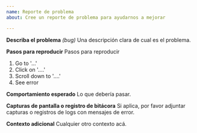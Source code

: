 ```yaml
---
name: Reporte de problema
about: Cree un reporte de problema para ayudarnos a mejorar

---
```


**Describa el problema** *(bug)*
Una descripción clara de cual es el problema.

**Pasos para reproducir**
Pasos para reproducir
1. Go to '...'
2. Click on '....'
3. Scroll down to '....'
4. See error

**Comportamiento esperado**
Lo que debería pasar.

**Capturas de pantalla o registro de bitácora**
Si aplica, por favor adjuntar capturas o registros de logs con mensajes de error.

**Contexto adicional**
Cualquier otro contexto acá.
